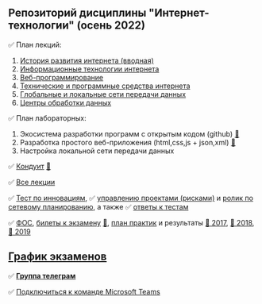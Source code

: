 ## Репозиторий дисциплины "Интернет-технологии" (осень 2022)

✅ План лекций:

1. [История развития интернета (вводная)](https://okoff.github.io/oop/%D0%92%D1%81%D0%B5%20%D0%BB%D0%B5%D0%BA%D1%86%D0%B8%D0%B8.pdf#page=1)
2. [Информационные технологии интернета](https://okoff.github.io/oop/%D0%92%D1%81%D0%B5%20%D0%BB%D0%B5%D0%BA%D1%86%D0%B8%D0%B8.pdf#page=20)
3. [Веб-программирование](https://okoff.github.io/oop/%D0%92%D1%81%D0%B5%20%D0%BB%D0%B5%D0%BA%D1%86%D0%B8%D0%B8.pdf#page=80)
4. [Технические и программные средства интернета](https://okoff.github.io/oop/%D0%92%D1%81%D0%B5%20%D0%BB%D0%B5%D0%BA%D1%86%D0%B8%D0%B8.pdf#page=110)
5. [Глобальные и локальные сети передачи данных](https://okoff.github.io/oop/%D0%92%D1%81%D0%B5%20%D0%BB%D0%B5%D0%BA%D1%86%D0%B8%D0%B8.pdf#page=130)
6. [Центры обработки данных](https://okoff.github.io/oop/%D0%92%D1%81%D0%B5%20%D0%BB%D0%B5%D0%BA%D1%86%D0%B8%D0%B8.pdf#page=145)

✅ План лабораторных:
1. Экосистема разработки программ с открытым кодом (github) [👣](https://github.com/stankin/design-part-1/wiki/lab1)
2. Разработка простого веб-приложения (html,css,js + json,xml) [👣](https://inet2019contest.web.app/)
3. Настройка локальной сети передачи данных

✅ [Кондуит](https://docs.google.com/spreadsheets/d/1ypxgDUpNsaAK5PH90dTfGKdtDnWaeEDWfupEbDokN6A/edit?usp=sharing) [👣](https://docs.google.com/spreadsheets/d/1YBfCBfGZrUc5XJoWlb0x65fSch9kpcsCB17mJ0z-89s/edit#gid=1327184368)

✅ [Все лекции](https://okoff.github.io/oop/%D0%92%D1%81%D0%B5%20%D0%BB%D0%B5%D0%BA%D1%86%D0%B8%D0%B8.pdf)

✅ [Тест по инновациям](https://okoff.github.io/oop/%D0%A2%D0%B5%D1%81%D1%82%20%D0%B8%D0%BD%D0%BD%D0%BE%D0%B2%D0%B0%D1%86%D0%B8%D0%B8.pdf), ✅ [управлению проектами (рисками)](https://okoff.github.io/oop/%D0%A2%D0%B5%D1%81%D1%82%20%D1%83%D0%BF%D1%80%D0%B0%D0%B2%D0%BB%D0%B5%D0%BD%D0%B8%D0%B5%20%D0%BF%D1%80%D0%BE%D0%B5%D0%BA%D1%82%D0%B0%D0%BC%D0%B8.pdf) и [ролик по сетевому планированию](https://www.youtube.com/watch?v=xDp6xKOVJYE), а также ✅ [ответы к тестам](https://okoff.github.io/oop/%D0%9E%D1%82%D0%B2%D0%B5%D1%82%D1%8B%20%D0%BF%D1%80%D0%BE%D0%B5%D0%BA%D1%82%D1%8B%20%D0%B8%20%D0%B8%D0%BD%D0%BD%D0%BE%D0%B2%D0%B0%D1%86%D0%B8%D0%B8.pdf)

✅ [ФОС](https://okoff.github.io/FOS2022.htm), [билеты к экзамену](https://github.com/stankin/inet-2022/wiki/exams) [👣](https://github.com/stankin/inet-2019/wiki/exams), [план практик](https://docs.google.com/spreadsheets/d/1mRtW9AY-15FnUO0z4rK58KbgnuWpkYWR1rimlqTTBvA/edit#gid=0) и результаты [👣 2017](https://github.com/stankin/inet-2017), [👣 2018](https://github.com/stankin/inet-2018), [👣 2019](https://github.com/stankin/inet-2019)

## [График экзаменов](https://github.com/stankin/inet-2022/wiki/exams_schedule)

✅ [**Группа телеграм**](https://t.me/+DIPcBxsD2v1jOWU6)

✅ [Подключиться к команде Microsoft Teams](https://teams.microsoft.com/l/team/19%3aJi8BpSB0uYd5EtDWxobEz99wOgtU5LdPIJW7gvuFuyE1%40thread.tacv2/conversations?groupId=2f9fef8b-1ae3-43fa-a287-5c9f28f3b47a&tenantId=fc6821dc-cc93-4bf0-bdd7-a278d6dba3ea)

